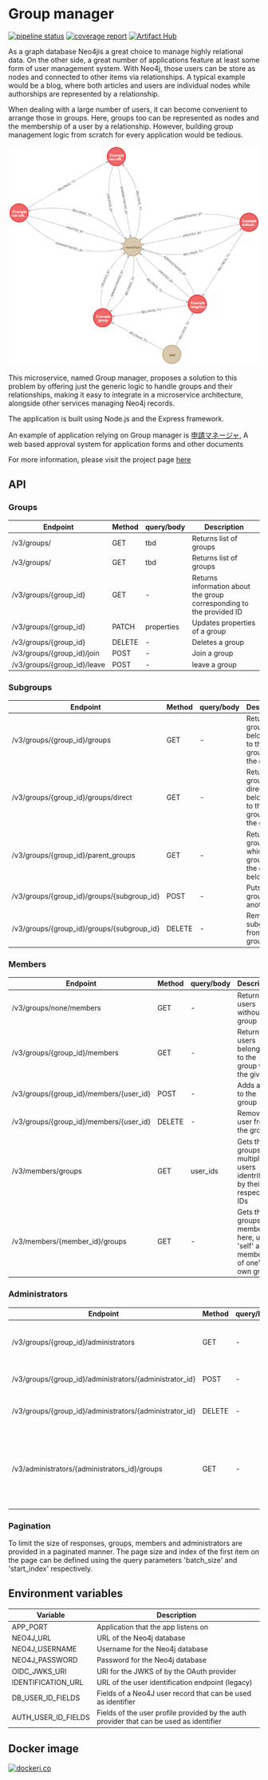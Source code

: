 # Group manager

[![pipeline status](https://gitlab.com/moreillon_k8s/group-manager/group_manager_neo4j/badges/master/pipeline.svg)](https://gitlab.com/moreillon_k8s/group-manager/group_manager_neo4j)
[![coverage report](https://gitlab.com/moreillon_k8s/group-manager/group_manager_neo4j/badges/master/coverage.svg)](https://gitlab.com/moreillon_k8s/group-manager/group_manager_neo4j)
[![Artifact Hub](https://img.shields.io/endpoint?url=https://artifacthub.io/badge/repository/moreillon)](https://artifacthub.io/packages/search?repo=moreillon)

As a graph database Neo4jis a great choice to manage highly relational data. On the other side, a great number of applications feature at least some form of user management system. With Neo4j, those users can be store as nodes and connected to other items via relationships. A typical example would be a blog, where both articles and users are individual nodes while authorships are represented by a relationship.

When dealing with a large number of users, it can become convenient to arrange those in groups. Here, groups too can be represented as nodes and the membership of a user by a relationship. However, building group management logic from scratch for every application would be tedious.

![Example graph](docs/6149cfd89a075fff8259b929.png)

This microservice, named Group manager, proposes a solution to this problem by offering just the generic logic to handle groups and their relationships, making it easy to integrate in a microservice architecture, alongside other services managing Neo4j records.

The application is built using Node.js and the Express framework.

An example of application relying on Group manager is [申請マネージャ](https://github.com/jtekt/web-based-approval-system), A web based approval system for application forms and other documents

For more information, please visit the project page [here](https://articles.maximemoreillon.com/articles/398)

## API

### Groups

| Endpoint                    | Method | query/body | Description                                                          |
| --------------------------- | ------ | ---------- | -------------------------------------------------------------------- |
| /v3/groups/                 | GET    | tbd        | Returns list of groups                                               |
| /v3/groups/                 | GET    | tbd        | Returns list of groups                                               |
| /v3/groups/{group_id}       | GET    | -          | Returns information about the group corresponding to the provided ID |
| /v3/groups/{group_id}       | PATCH  | properties | Updates properties of a group                                        |
| /v3/groups/{group_id}       | DELETE | -          | Deletes a group                                                      |
| /v3/groups/{group_id}/join  | POST   | -          | Join a group                                                         |
| /v3/groups/{group_id}/leave | POST   | -          | leave a group                                                        |

### Subgroups

| Endpoint                                   | Method | query/body | Description                                                          |
| ------------------------------------------ | ------ | ---------- | -------------------------------------------------------------------- |
| /v3/groups/{group_id}/groups               | GET    | -          | Returns the groups belonging to the group with the given ID          |
| /v3/groups/{group_id}/groups/direct        | GET    | -          | Returns the groups directly belonging to the group with the given ID |
| /v3/groups/{group_id}/parent_groups        | GET    | -          | Returns the groups to which the group with the given ID belongs      |
| /v3/groups/{group_id}/groups/{subgroup_id} | POST   | -          | Puts a group into another                                            |
| /v3/groups/{group_id}/groups/{subgroup_id} | DELETE | -          | Removes a subgroup from a group                                      |

### Members

| Endpoint                                | Method | query/body | Description                                                                    |
| --------------------------------------- | ------ | ---------- | ------------------------------------------------------------------------------ |
| /v3/groups/none/members                 | GET    | -          | Returns users without a group                                                  |
| /v3/groups/{group_id}/members           | GET    | -          | Returns the users belonging to the group with the given ID                     |
| /v3/groups/{group_id}/members/{user_id} | POST   | -          | Adds a user to the group                                                       |
| /v3/groups/{group_id}/members/{user_id} | DELETE | -          | Removes a user from the group                                                  |
| /v3/members/groups                      | GET    | user_ids   | Gets the groups of multiple users identrified by their respective IDs          |
| /v3/members/{member_id}/groups          | GET    | -          | Gets the groups of a member, here, use 'self' as member_id of one's own groups |

### Administrators

| Endpoint                                                | Method | query/body | Description                                                                                |
| ------------------------------------------------------- | ------ | ---------- | ------------------------------------------------------------------------------------------ |
| /v3/groups/{group_id}/administrators                    | GET    | -          | Returns the administrators of the group with the given ID                                  |
| /v3/groups/{group_id}/administrators/{administrator_id} | POST   | -          | Adds an administrator to the group                                                         |
| /v3/groups/{group_id}/administrators/{administrator_id} | DELETE | -          | Removes an administrator from the group                                                    |
| /v3/administrators/{administrators_id}/groups           | GET    | -          | Gets the groups administrated by a user, here, use 'self' as member_id of one's own groups |

### Pagination

To limit the size of responses, groups, members and administrators are provided in a paginated manner. The page size and index of the first item on the page can be defined using the query parameters 'batch_size' and 'start_index' respectively.

## Environment variables

| Variable            | Description                                                                             |
| ------------------- | --------------------------------------------------------------------------------------- |
| APP_PORT            | Application that the app listens on                                                     |
| NEO4J_URL           | URL of the Neo4j database                                                               |
| NEO4J_USERNAME      | Username for the Neo4j database                                                         |
| NEO4J_PASSWORD      | Password for the Neo4j database                                                         |
| OIDC_JWKS_URI       | URI for the JWKS of by the OAuth provider                                               |
| IDENTIFICATION_URL  | URL of the user identification endpoint (legacy)                                        |
| DB_USER_ID_FIELDS   | Fields of a Neo4J user record that can be used as identifier                            |
| AUTH_USER_ID_FIELDS | Fields of the user profile provided by the auth provider that can be used as identifier |

## Docker image

[![dockeri.co](https://dockeri.co/image/moreillon/group-manager)](https://hub.docker.com/r/moreillon/group-manager)
